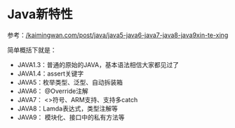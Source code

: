 # Java新特性

参考：[/kaimingwan.com/post/java/java5-java6-java7-java8-java9xin-te-xing](https://github.com/lozvx/lozvx-book/tree/d8fcb28607b2fe17707d1cc1946caf37bd1ccf5f/kaimingwan.com/post/java/java5-java6-java7-java8-java9xin-te-xing/README.md)

简单概括下就是：

* JAVA1.3：普通的原始的JAVA，基本语法相信大家都见过了
* JAVA1.4：assert关键字
* JAVA5：枚举类型、泛型、自动拆装箱
* JAVA6： @Override注解
* JAVA7： &lt;&gt;符号、ARM支持、支持多catch
* JAVA8：Lamda表达式，类型注解等
* JAVA9： 模块化、接口中的私有方法等

